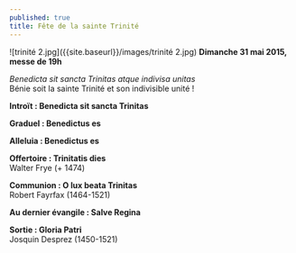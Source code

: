 ```yaml
---
published: true
title: Fête de la sainte Trinité
---
```



![trinité 2.jpg]({{site.baseurl}}/images/trinité 2.jpg)
**Dimanche 31 mai 2015, messe de 19h**  

*Benedicta sit sancta Trinitas atque indivisa unitas*  
Bénie soit la sainte Trinité et son indivisible unité !

**Introït : Benedicta sit sancta Trinitas**  

**Graduel : Benedictus es**  

**Alleluia : Benedictus es**  

**Offertoire : Trinitatis dies**  
Walter Frye (+ 1474)

**Communion : O lux beata Trinitas**  
Robert Fayrfax (1464-1521)

**Au dernier évangile : Salve Regina**  

**Sortie : Gloria Patri**  
Josquin Desprez (1450-1521)
